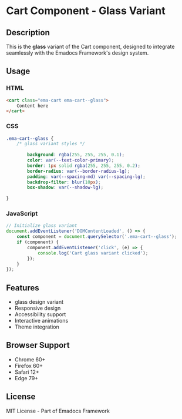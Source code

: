 # Cart Component - Glass Variant

## Description
This is the **glass** variant of the Cart component, designed to integrate seamlessly with the Emadocs Framework's design system.

## Usage

### HTML
```html
<cart class="ema-cart ema-cart--glass">
    Content here
</cart>
```

### CSS
```css
.ema-cart--glass {
    /* glass variant styles */
    
        background: rgba(255, 255, 255, 0.1);
        color: var(--text-color-primary);
        border: 1px solid rgba(255, 255, 255, 0.2);
        border-radius: var(--border-radius-lg);
        padding: var(--spacing-md) var(--spacing-lg);
        backdrop-filter: blur(10px);
        box-shadow: var(--shadow-lg);
    
}
```

### JavaScript
```javascript
// Initialize glass variant
document.addEventListener('DOMContentLoaded', () => {
    const component = document.querySelector('.ema-cart--glass');
    if (component) {
        component.addEventListener('click', (e) => {
            console.log('Cart glass variant clicked');
        });
    }
});
```

## Features
- glass design variant
- Responsive design
- Accessibility support
- Interactive animations
- Theme integration

## Browser Support
- Chrome 60+
- Firefox 60+
- Safari 12+
- Edge 79+

## License
MIT License - Part of Emadocs Framework
